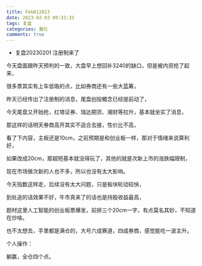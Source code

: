 ```yaml
---
title: Feb012023
date: 2023-02-03 00:33:33
tags: 复盘
categories: 量化
comments: true
---
```


* 复盘20230201 注册制来了

今天盘面跟昨天预判的一致，大盘早上想回补3240的缺口，但是被内资抢了起来，

很多票其实有上车低吸的点，比如券商还有一些大蓝筹，

昨天已经传出了注册制的消息，尾盘创投概念已经提前动了，

今天尾盘又开始抢，红塔证券、瑞达期货、湘财等拉升，基本就坐实了消息，

那这样的话明天券商高开其实不适合去接，性价比不高，

看了下内容，主板还是10cm，之前预期是和创业板一样，那对于情绪来说算利好，

如果改成20cm，那超短基本就没得玩了，其他的就是次新上市的涨跌幅限制，

现在市场做次新的人也不多，所以也没有太大影响。

今天指数这样走，后续没有太大问题，只是板块轮动较快，

到处追的话效果不好，牛市真来了的话也是持股收益最高，

题材这里人工智能的创业板票爆发，前排三个20cm一字，有点莫名其妙，不知道在炒啥。

也不太想去，手里都是满仓的，大号六成赛道，四成券商，感觉能吃一波主升。

个人操作：

躺赢，全仓四个点。


